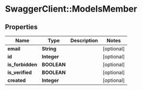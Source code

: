 # SwaggerClient::ModelsMember

## Properties
Name | Type | Description | Notes
------------ | ------------- | ------------- | -------------
**email** | **String** |  | [optional] 
**id** | **Integer** |  | [optional] 
**is_forbidden** | **BOOLEAN** |  | [optional] 
**is_verified** | **BOOLEAN** |  | [optional] 
**created** | **Integer** |  | [optional] 


